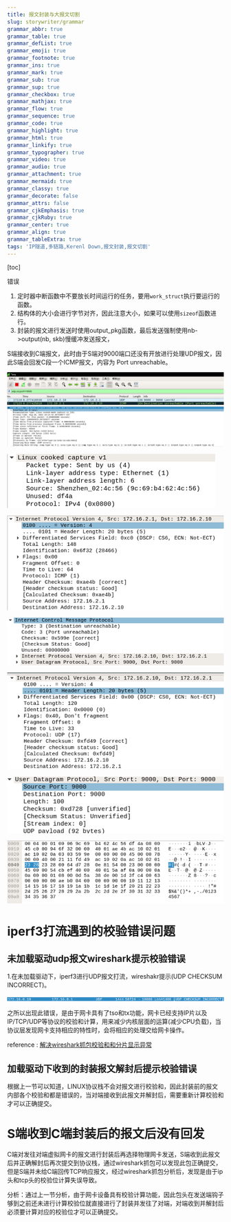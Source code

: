 ```yaml
---
title: 报文封装与大报文切割
slug: storywriter/grammar
grammar_abbr: true
grammar_table: true
grammar_defList: true
grammar_emoji: true
grammar_footnote: true
grammar_ins: true
grammar_mark: true
grammar_sub: true
grammar_sup: true
grammar_checkbox: true
grammar_mathjax: true
grammar_flow: true
grammar_sequence: true
grammar_code: true
grammar_highlight: true
grammar_html: true
grammar_linkify: true
grammar_typographer: true
grammar_video: true
grammar_audio: true
grammar_attachment: true
grammar_mermaid: true
grammar_classy: true
grammar_decorate: false
grammar_attrs: false
grammar_cjkEmphasis: true
grammar_cjkRuby: true
grammar_center: true
grammar_align: true
grammar_tableExtra: true
tags: 'IP隧道,多链路,Kerenl Down,报文封装,报文切割'
---
```

[toc]


错误
1. 定时器中断函数中不要放长时间运行的任务，要用`work_struct`执行要运行的函数。
2. 结构体的大小会进行字节对齐，因此注意大小，如果可以使用`sizeof`函数进行。
3. 封装的报文进行发送时使用output_pkg函数，最后发送强制使用nb->output(nb, skb)慢缓冲发送报文，

S端接收到C端报文，此时由于S端对9000端口还没有开放进行处理UDP报文，因此S端会回发C段一个ICMP报文，内容为 Port unreachable。

![S端接收](./images/1660994747596.png)
![报文内容](./images/1660994831008.png)

![enter description here](./images/1660994853558.png)

![enter description here](./images/1660994863916.png)

![enter description here](./images/1660994911468.png)

![enter description here](./images/1660994922344.png)

![enter description here](./images/1660994932648.png)

![enter description here](./images/1660994941720.png)

# iperf3打流遇到的校验错误问题
## 未加载驱动udp报文wireshark提示校验错误
1.在未加载驱动下，iperf3进行UDP报文打流，wireshakr提示(UDP CHECKSUM INCORRECT)。

![wireshark 提示错误](./images/1661946225326.png)

之所以出现此错误，是由于网卡具有了tso和tx功能，网卡已经支持IP片以及IP/TCP/UDP等协议的校验和计算，用来减少内核层面的运算(减少CPU负载)，当协议层发现网卡支持相应的特性时，会将相应的处理交给网卡操作。

reference : [解决wireshark抓包校验和和分片显示异常](http://wjhsh.net/charlieroro-p-11363336.html)

## 加载驱动下收到的封装报文解封后提示校验错误
根据上一节可以知道，LINUX协议栈不会对报文进行校验和，因此封装前的报文内部各个校验和都是错误的，当对端接收到此报文并解封后，需要重新计算校验和才可以正确提交。

# S端收到C端封装后的报文后没有回发

C端对发往对端虚拟网卡的报文进行封装后再选择物理网卡发送，S端收到此报文后并正确解封后再次提交到协议栈，通过wireshark抓包可以发现此包正确提交，但是S端并未给C端回传TCP响应报文，经过wireshark抓包分析后，发现是由于ip头和tcp头的校验位计算失误导致。

分析：通过上一节分析，由于网卡设备具有校验计算功能，因此包头在发送端钩子够到之前还未进行计算校验位就直接进行了封装并发往了对端，对端收到并解封后必须要计算对应的校验位才可以正确提交。